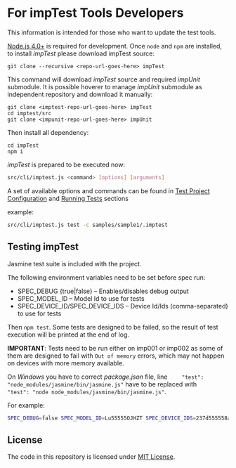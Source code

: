 # For impTest Tools Developers

This information is intended for those who want to update the test tools.

[Node.js 4.0+](https://nodejs.org/en/) is required for development.
Once `node` and `npm` are installed, to install *impTest* please download impTest source:
```
git clone --recursive <repo-url-goes-here> impTest
```

This command will download *impTest* source and required *impUnit* submodule. It is possible hoverer to manage *impUnit* submodule as independent repository and download it manually:

```
git clone <imptest-repo-url-goes-here> impTest
cd imptest/src
git clone <impunit-repo-url-goes-here> impUnit
```

Then install all dependency:

```
cd impTest
npm i
```

*impTest* is prepared to be executed now:

```bash
src/cli/imptest.js <command> [options] [arguments]
```

A set of available options and commands can be found in [Test Project Configuration](../README.md#test-project-configuration)
and [Running Tests](../README.md#running-tests) sections

example:

```bash
src/cli/imptest.js test -c samples/sample1/.imptest
```

## Testing impTest

Jasmine test suite is included with the project.

The following environment variables need to be set before spec run: 

- SPEC_DEBUG {true|false} – Enables/disables debug output
- SPEC_MODEL_ID – Model Id to use for tests
- SPEC_DEVICE_ID/SPEC_DEVICE_IDS – Device Id/Ids (comma-separated) to use for tests

Then `npm test`. Some tests are designed to be failed, so the result of test execution will be printed at the end of log.

**IMPORTANT**: Tests need to be run either on imp001 or imp002 as some of them are designed to fail with `Out of memory` errors, which may not happen on devices with more memory available.

On *Windows* you have to correct _package.json_ file, line `    "test": "node_modules/jasmine/bin/jasmine.js"` have to be replaced with `    "test": "node node_modules/jasmine/bin/jasmine.js"`.

For example:

```bash
SPEC_DEBUG=false SPEC_MODEL_ID=Lu55555OJHZT SPEC_DEVICE_IDS=237d555558a609ee npm test
```

## License

The code in this repository is licensed under [MIT License](../LICENSE).

